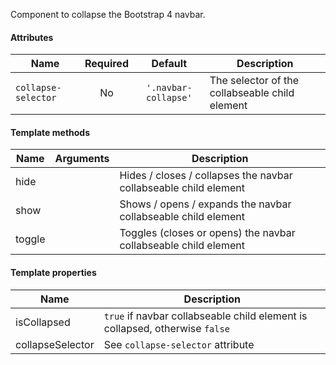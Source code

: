 Component to collapse the Bootstrap 4 navbar.

#### Attributes

| Name                             | Required | Default             |  Description                                                   |
| -------------------------------- |:--------:|:-------------------:| -------------------------------------------------------------- |
| `collapse-selector`              | No       | `'.navbar-collapse'`| The selector of the collabseable child element                 |

#### Template methods

| Name                             | Arguments |  Description                                                           |
| -------------------------------- |:---------:| ---------------------------------------------------------------------- |
| hide                             |           | Hides / closes / collapses the navbar collabseable child element       |
| show                             |           | Shows / opens / expands the navbar collabseable child element          |
| toggle                           |           | Toggles (closes or opens) the navbar collabseable child element        |

#### Template properties

| Name                             |  Description                                                                  |
| -------------------------------- | ----------------------------------------------------------------------------- |
| isCollapsed                      | `true` if navbar collabseable child element is collapsed, otherwise `false`   |
| collapseSelector                 | See `collapse-selector` attribute                                             |

<rv-bind-content class="pt-3">
  <template>
    <rv-example-tabs handle="bs4-navbar" class="pt-3">
      <template type="single-html-file">
        <bs4-navbar class="navbar navbar-dark bg-dark">
          <a class="navbar-brand" href="#">Navbar</a>
          <div class="navbar-toggler" rv-show="isCollapsed" rv-on-click="toggle">
            <bs4-icon src="{{ 'icon_menu.svg' | asset_url }}" size="32"></bs4-icon>
          </div>
          <div class="navbar-toggler" rv-hide="isCollapsed" rv-on-click="toggle">
            <bs4-icon src="{{ 'icon_close.svg' | asset_url }}" size="32"></bs4-icon>
          </div>
          <div class="collapse navbar-collapse">
            <ul class="navbar-nav">
              <li class="nav-item">
                <a class="nav-link" href="#">Home</a>
              </li>
              <li class="nav-item">
                <a class="nav-link" href="#">Features</a>
              </li>
              <li class="nav-item">
                <a class="nav-link" href="#">Pricing</a>
              </li>
              <li class="nav-item">
                <a class="nav-link disabled" href="#" tabindex="-1" aria-disabled="true">Disabled</a>
              </li>
            </ul>
          </div>
        </bs4-navbar>
      </template>
    </rv-example-tabs>
  </template>
</rv-bind-content>
